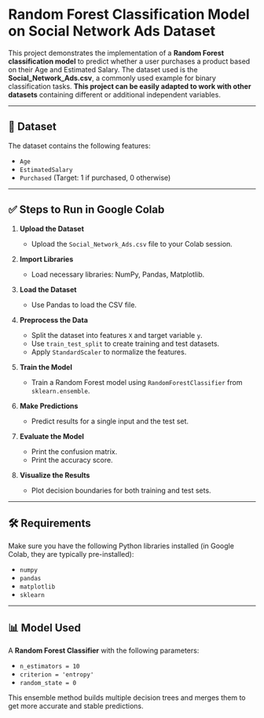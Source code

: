 # Random Forest Classification Model on Social Network Ads Dataset

This project demonstrates the implementation of a **Random Forest classification model** to predict whether a user purchases a product based on their Age and Estimated Salary. The dataset used is the **Social_Network_Ads.csv**, a commonly used example for binary classification tasks. **This project can be easily adapted to work with other datasets** containing different or additional independent variables.

---

## 📂 Dataset
The dataset contains the following features:
- `Age`
- `EstimatedSalary`
- `Purchased` (Target: 1 if purchased, 0 otherwise)

---

## ✅ Steps to Run in Google Colab

1. **Upload the Dataset**
   - Upload the `Social_Network_Ads.csv` file to your Colab session.

2. **Import Libraries**
   - Load necessary libraries: NumPy, Pandas, Matplotlib.

3. **Load the Dataset**
   - Use Pandas to load the CSV file.

4. **Preprocess the Data**
   - Split the dataset into features `X` and target variable `y`.
   - Use `train_test_split` to create training and test datasets.
   - Apply `StandardScaler` to normalize the features.

5. **Train the Model**
   - Train a Random Forest model using `RandomForestClassifier` from `sklearn.ensemble`.

6. **Make Predictions**
   - Predict results for a single input and the test set.

7. **Evaluate the Model**
   - Print the confusion matrix.
   - Print the accuracy score.

8. **Visualize the Results**
   - Plot decision boundaries for both training and test sets.

---

## 🛠 Requirements
Make sure you have the following Python libraries installed (in Google Colab, they are typically pre-installed):
- `numpy`
- `pandas`
- `matplotlib`
- `sklearn`

---

## 📊 Model Used
A **Random Forest Classifier** with the following parameters:
- `n_estimators = 10`
- `criterion = 'entropy'`
- `random_state = 0`

This ensemble method builds multiple decision trees and merges them to get more accurate and stable predictions.
